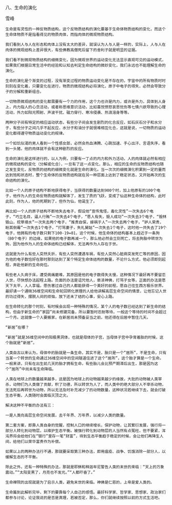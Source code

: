 八、生命的演化

雪峰


    生命是有灵性的一种反物质结构，这个反物质结构的演化要基于生命体物质结构的变化，而这个生命体物质不是指看得见的物质肉体，而指肉体的微观物质结构。

    我们看到人与人在形态和肉体上没有太大的差异，就误认为人与人是一样的，实际上，人与人在肉体的微观结构上差异很大，有些佛教高僧死后留下的舍利子就是明显的证据。

    我们看不到微观物质结构的细微变化，因为微观世界的运动变化无法显示直观可见的运动模式，如果我们根据日常生活中的经验和认知去判定生命结构的微妙变化，我们永远也不能理解生命的演化。

    生命的演化是个渐变的过程，没有渐变过程的物质运动变化是不存在的，宇宙中的所有物质时时刻刻在变化着，只要变化在进行，物质的微观结构必将演化，原子中电子的得失，必然会导致分子的分解和重新组合。

    一切物质微观结构的变化都需要有一个力的作用，这个力也许是内力，或许是外力，具体到人身上，内力指人的心念活动，或者称思维意识活动，比如喜悦愤怒哀思忧伤等七情六欲导致的心理活动，外力如阳光照射、声波干扰、磁力穿行、寒冷侵袭、热浪溶身等等。

    两种分子间有特定的相应运动状态，有些分子间会发生剧烈的化合反应，如石灰石分子和水分子，有些分子之间几乎不起反应，水分子和油分子就很难相互化合，这就是说，一切物质的运动变化都得遵守物质运动变化的规律。

    一个如饥似渴的男人看到一个性感女郎，必然会热血沸腾、心跳加速、手心出汗、言语失序，看到一头猪，他的肉体就不会有这种剧烈的反应。

    生命的演化是这样进行的，以人为例，只要有一丁点的内力和外力活动，人的肉体就必然有相应的微观结构的变化（分解或化合），一旦有了这一点变化，那么，相应的生命的反物质结构也随之发生变化，反物质的结构的细微变化就是生命的演化。当一次次的细微演化积累到一定的量而达到饱和状态时，整个生命体的反物质结构就在另一种层面上达到了稳定状态，又开始再次的生命结构的演化。

    比如一个人的原子结构不断地获得电子，当获得的数量达到900个时，加上他原有的100个电子，他作为人的生命反物质结构就解体了，发生了质的飞跃，变成了仙这种生命体的结构，此时此刻，作为人，他的死期到了，但作为仙，他诞生了。

    再比如一个人的原子结构不断地失去电子，假设他“宣传鬼怪，毒化灵性”一次失去6个电子，“巧立名目，逼人行贿”一次失去4个电子，“愿人有失，毁人成功”一次失去3个电子，“毁林毁山，挖草填水”一次失去两个电子，“推责自保，嫁祸于人”一次失去两个电子，“妒人荣贵，盼其倒霉”一次失去1个电子，“打骂妻子，失礼舅姑”一次失去1个电子，这时他一共失去了19个电子，他拥有的电子数只剩下100-19=81，这个时候，他生命体的结构基本上趋近于一条狗（80个电子）的边缘，如果他的电子数再减一个，那么他必然会立刻死亡，将去狗胎中转世为狗，因为他作为人的生命体结构已经解体，无法再作为人存在于世。

    这就是为什么有些人突然夭折，有些人突然遭遇车祸，有些人突然心脏病突发死亡等的原因，因为他的电子数恰好在那时那刻达到了某个特定生命体结构的数量，不论什么方式，他必须即刻起程，奔赴他新的生命岗位。

    有些老人久病于床，遭受病痛磨难，其原因是他的电子数得失太慢，这种情况下最好再不要留恋人世，尽快想办法起程上路。负面的办法是诅咒他人，亵渎神佛，打骂子女等，正面的办法是愿天下太平，人人享福，愿伤害过自己的人都能获得一个美好的前程，愿自己往生西方极乐世界。最好请一个通晓36维空间和生命轮回转化原理的人给他讲解高层生命空间的情景，让他忘记人世的功过得失，摆脱人间的烦恼，放下还未了结的心事，安心上路。

    在生命转化的那个时刻，有时候会出现一种特殊的情况，某个人的电子数已经达到了新生命的结构，但由于新生命的“家园”尚未修建完备，所以要暂时忍耐等待，一般这个等待的时间不会超过一个月。这就像一个人要搬家，在新居尚未预备妥当之前，他还得在旧居中暂住几天。

    “新居”在哪？

    “新居”就是36维空间中的阳极黑洞体，也就是母体的子宫，当母体子宫中孕育着胎的时候，这个胎就是“新居”。

    人类自古以来认为，母体中的胎就是一条生命，其实不是，胎只是一个“居所”，不是生命，只有当某一个转世的生命通过36维空间中的空间隧道住进了这个“居所”，这个胎才算是一个生命。一般来讲，只有在出生前几天的胎才拥有生命，有些胎儿会比预产期滞后出生，那是因为这个“居所”中尚未有生命降临。

    人类在地球上的数量越来越多，这是因为地球上的动物越来越少的缘故，大批的动物被人类宰杀，动物们为人类做了贡献，积了功德，所以转世为人了，而人类中的绝大部分人不宰杀动物，无法死后再转世为动物，所以无法及时补充减少了的动物数量，这种状况若继续下去，就会打破生态平衡，人类随时会面临灭顶之灾。

    解决这种不平衡的办法有三：

    一是人类向高层生命空间发展，去千年界、万年界，以减少人类的数量。

    第二套方案，即靠人类自身的觉醒，控制人口的继续增长，保护动物，让其繁衍发展，强行将一部分人转化到动物层，以维护生态平衡。被强行转化到动物层的人当然有点冤枉，但不要紧，浑沌界将会给他们在“银行”里存一笔“财富”，待到生态平衡趋于稳定的时候，会让他们再降生人间，给他们以荣华富贵作为补偿。

    如果以上的两种办法行不通，那就要采取第三种办法，即用瘟疫、战争、饥饿消除一部分人，以缓解生态的不平衡。

    除此之外，还有一种特殊的办法，那就是耶稣和释迦牟尼警告人类的末世的来临：“天上的万象震动。”“太阳变黑了，月亮也不发光。”“人都吓昏了。”

    生命禅院的出现就是为了启示人类，避免末世的来临。神佛是仁慈的，上帝是爱人类的。

    生命篇到此解析完毕，剩下的要靠每个人自己的感悟。最好科学家、哲学家、思想家、政治家们都参与讨论，论证我说的是否是真理，若被否定，那么，你们就继续按照以前的方式生活吧。




